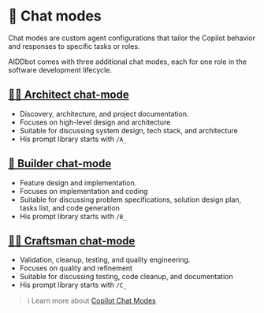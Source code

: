 # 🦸 Chat modes

Chat modes are custom agent configurations that tailor the Copilot behavior and responses to specific tasks or roles.

AIDDbot comes with three additional chat modes, each for one role in the software development lifecycle.

## [🧑‍💼 Architect chat-mode](/.github/chatmodes/Architect.chatmode.md)
- Discovery, architecture, and project documentation.
- Focuses on high-level design and architecture
- Suitable for discussing system design, tech stack, and architecture
- His prompt library starts with `/A_`

## [👷 Builder chat-mode](/.github/chatmodes/Builder.chatmode.md)
- Feature design and implementation.
- Focuses on implementation and coding
- Suitable for discussing problem specifications, solution design plan, tasks list, and code generation
- His prompt library starts with `/B_`

## [🧑‍🔧 Craftsman chat-mode](/.github/chatmodes/Craftsman.chatmode.md)
- Validation, cleanup, testing, and quality engineering.
- Focuses on quality and refinement
- Suitable for discussing testing, code cleanup, and documentation
- His prompt library starts with `/C_`

> ℹ️ Learn more about [Copilot Chat Modes](https://code.visualstudio.com/docs/copilot/chat/chat-modes)